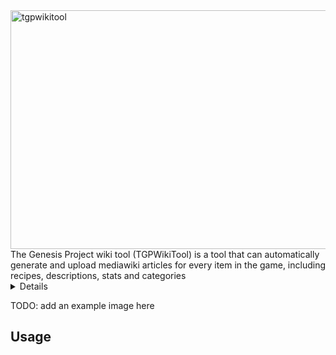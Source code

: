 <img width="725" height="382" alt="tgpwikitool" src="https://github.com/user-attachments/assets/9e4aac66-96a1-4370-ac99-1988bff6dd16" />

<summary>
  The Genesis Project wiki tool (TGPWikiTool) is a tool that can automatically generate and upload mediawiki articles for every item in the game, including recipes, descriptions, stats and categories
</summary>
<details>
  Main recipe page
  <img width="938" height="764" alt="Screenshot_20251017_011401" src="https://github.com/user-attachments/assets/dfb378cf-9a07-40df-a444-3d915d0eecc5" />

</details>

TODO: add an example image here


## Usage
